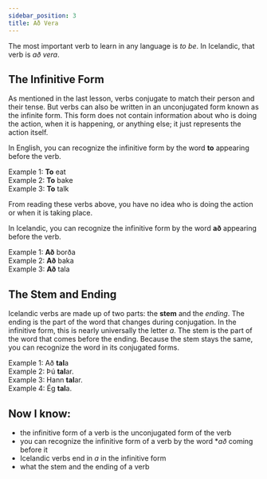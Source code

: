 ```yaml
---
sidebar_position: 3
title: Að Vera
---
```


The most important verb to learn in any language is *to be*. In Icelandic, that verb is *að vera*.

## The Infinitive Form
As mentioned in the last lesson, verbs conjugate to match their person and their tense. But verbs can also be written in an unconjugated form known as the infinite form. This form does not contain information about who is doing the action, when it is happening, or anything else; it just represents the action itself.

In English, you can recognize the infinitive form by the word **to** appearing before the verb. 

Example 1: **To** eat \
Example 2: **To** bake  
Example 3: **To** talk 

From reading these verbs above, you have no idea who is doing the action or when it is taking place.

In Icelandic, you can recognize the infinitive form by the word **að** appearing before the verb. 

Example 1: **Að** borða \
Example 2: **Að** baka \
Example 3: **Að** tala 

## The Stem and Ending

Icelandic verbs are made up of two parts: the **stem** and the *ending*. The ending is the part of the word that changes during conjugation. In the infinitive form, this is nearly universally the letter *a*. The stem is the part of the word that comes before the ending. Because the stem stays the same, you can recognize the word in its conjugated forms.

Example 1: Að **tal**a \
Example 2: Þú **tal**ar. \
Example 3: Hann **tal**ar. \
Example 4: Ég **tal**a. 

## Now I know:
- the infinitive form of a verb is the unconjugated form of the verb
- you can recognize the infinitive form of a verb by the word **að* coming before it
- Icelandic verbs end in *a* in the infinitive form
- what the stem and the ending of a verb
